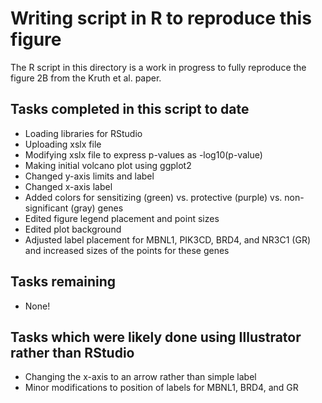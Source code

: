 # Writing script in R to reproduce this figure
The R script in this directory is a work in progress to fully reproduce the figure 2B from the Kruth et al. paper. 

## Tasks completed in this script to date

- Loading libraries for RStudio
- Uploading xslx file
- Modifying xslx file to express p-values as -log10(p-value)
- Making initial volcano plot using ggplot2
- Changed y-axis limits and label
- Changed x-axis label
- Added colors for sensitizing (green) vs. protective (purple) vs. non-significant (gray) genes
- Edited figure legend placement and point sizes
- Edited plot background
- Adjusted label placement for MBNL1, PIK3CD, BRD4, and NR3C1 (GR) and increased sizes of the points for these genes

## Tasks remaining

- None!

## Tasks which were likely done using Illustrator rather than RStudio

- Changing the x-axis to an arrow rather than simple label
- Minor modifications to position of labels for MBNL1, BRD4, and GR
